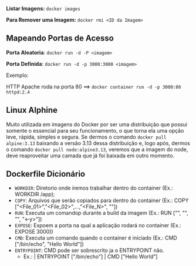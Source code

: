 **Listar Imagens:** `docker images`

**Para Remover uma Imagem:** `docker rmi <ID da Imagem>`

## Mapeando Portas de Acesso

**Porta Aleatoria**: `docker run -d -P <imagem>`

**Porta Definida**: `docker run -d -p 3000:3000 <imagem>`

Exemplo:

HTTP Apache roda na porta 80 ==> `docker container run -d -p 3000:80 httpd:2.4`

## Linux Alphine
Muito utilizada em imagens do Docker por ser uma distribuição que possui somente o essencial para seu funcionamento, o que torna ela uma opção leve, rápida, simples e segura. Se dermos o comando `docker pull alpine:3.13` baixando a versão 3.13 dessa distribuição e, logo após, dermos o comando `docker pull node:alpine3.13`, veremos que a imagem do node, deve reaproveitar uma camada que já foi baixada em outro momento.

## Dockerfile Dicionário
- `WORKDIR`: Diretorio onde iremos trabalhar dentro do container (Ex.: WORKDIR /app);
- `COPY`: Arquivos que serão copiados para dentro do container (Ex.: COPY ["<File_01>","<File_02>",...,"<File_N>", "<Destino>"])
- `RUN`: Executa um comandop durante a build da imagem (Ex.: RUN ["<sudo>", "<apt>", "<update>", "<-y>"])
- `EXPOSE`: Expoem a porta na qual a aplicação rodará no container (Ex.: EXPOSE 3000))
- `CMD`: Executa um comando quando o container é iniciado (Ex.: CMD ["/bin/echo", "Hello World"])
- `ENTRYPOINT`: CMD pode ser sobrescrito ja o ENTRYPOINT não.
  - Ex.:
    | ENTRYPOINT ["/bin/echo"]
    | CMD ["Hello World"] 